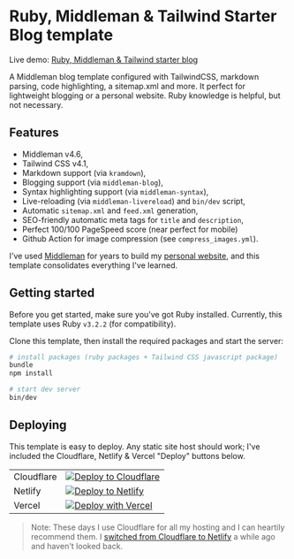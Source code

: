 # Ruby, Middleman & Tailwind Starter Blog template

Live demo: [Ruby, Middleman & Tailwind starter blog](https://ruby-middleman-tailwind-starter-blog.pages.dev)

A Middleman blog template configured with TailwindCSS, markdown parsing, code highlighting, a sitemap.xml and more. It perfect for lightweight blogging or a personal website. Ruby knowledge is helpful, but not necessary.

## Features

- Middleman v4.6,
- Tailwind CSS v4.1,
- Markdown support (via `kramdown`),
- Blogging support (via `middleman-blog`),
- Syntax highlighting support (via `middleman-syntax`),
- Live-reloading (via `middleman-livereload`) and `bin/dev` script,
- Automatic `sitemap.xml` and `feed.xml` generation,
- SEO-friendly automatic meta tags for `title` and `description`,
- Perfect 100/100 PageSpeed score (near perfect for mobile)
- Github Action for image compression (see `compress_images.yml`).

I've used [Middleman](https://middlemanapp.com/) for years to build my [personal website](https://harrisonbroadbent.com/about), and this template consolidates everything I've learned.

## Getting started

Before you get started, make sure you've got Ruby installed. Currently, this template uses Ruby `v3.2.2` (for compatibility).

Clone this template, then install the required packages and start the server:

```sh
# install packages (ruby packages + Tailwind CSS javascript package)
bundle
npm install

# start dev server
bin/dev
```

## Deploying

This template is easy to deploy. Any static site host should work; I've included the Cloudflare, Netlify & Vercel "Deploy" buttons below.

|            |                                                                                                                                                                                                   |
| ---------- | ------------------------------------------------------------------------------------------------------------------------------------------------------------------------------------------------- |
| Cloudflare | [![Deploy to Cloudflare](https://deploy.workers.cloudflare.com/button)](https://deploy.workers.cloudflare.com/?url=https://github.com/harrison-broadbent/ruby-middleman-tailwind-starter-blog)    |
| Netlify    | [![Deploy to Netlify](https://www.netlify.com/img/deploy/button.svg)](https://app.netlify.com/start/deploy?repository=https://github.com/harrison-broadbent/ruby-middleman-tailwind-starter-blog) |
| Vercel     | [![Deploy with Vercel](https://vercel.com/button)](https://vercel.com/new/clone?repository-url=https%3A%2F%2Fgithub.com%2Fharrison-broadbent%2Fruby-middleman-tailwind-starter-blog)              |

> Note: These days I use Cloudflare for all my hosting and I can heartily recommend them. I [switched from Cloudflare to Netlify](https://harrisonbroadbent.com/blog/goodbye-netlify-hello-cloudflare/) a while ago and haven't looked back.
